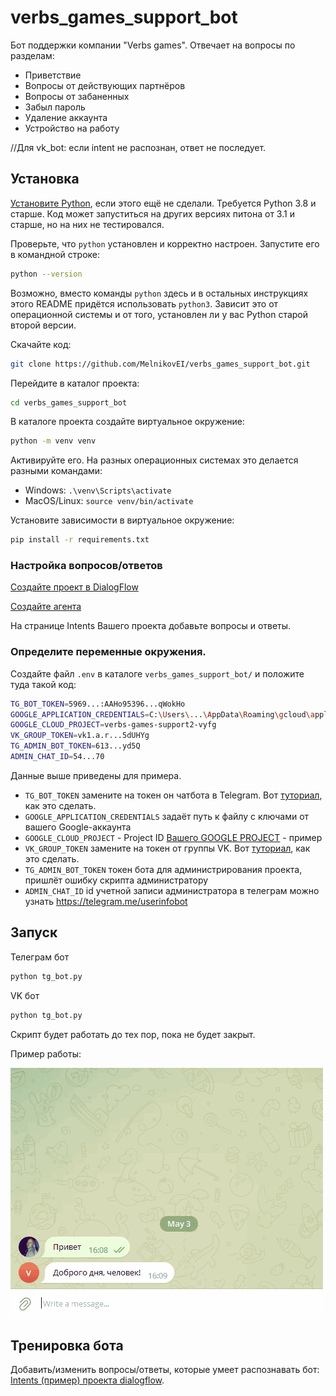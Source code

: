 # verbs_games_support_bot
Бот поддержки компании "Verbs games". Отвечает на вопросы по разделам:
- Приветствие
- Вопросы от действующих партнёров
- Вопросы от забаненных
- Забыл пароль
- Удаление аккаунта
- Устройство на работу

//Для vk_bot: если intent не распознан, ответ не последует.

## Установка
[Установите Python](https://www.python.org/), если этого ещё не сделали. Требуется Python 3.8 и старше. Код может запуститься на других версиях питона от 3.1 и старше, но на них не тестировался.

Проверьте, что `python` установлен и корректно настроен. Запустите его в командной строке:
```sh
python --version
```
Возможно, вместо команды `python` здесь и в остальных инструкциях этого README придётся использовать `python3`. Зависит это от операционной системы и от того, установлен ли у вас Python старой второй версии.

Скачайте код:
```sh
git clone https://github.com/MelnikovEI/verbs_games_support_bot.git
```

Перейдите в каталог проекта:
```sh
cd verbs_games_support_bot
```

В каталоге проекта создайте виртуальное окружение:
```sh
python -m venv venv
```
Активируйте его. На разных операционных системах это делается разными командами:

- Windows: `.\venv\Scripts\activate`
- MacOS/Linux: `source venv/bin/activate`

Установите зависимости в виртуальное окружение:
```sh
pip install -r requirements.txt
```
### Настройка вопросов/ответов
[Создайте проект в DialogFlow](https://cloud.google.com/dialogflow/es/docs/quick/setup)

[Создайте агента](https://cloud.google.com/dialogflow/es/docs/quick/build-agent)

На странице Intents Вашего проекта добавьте вопросы и ответы.

### Определите переменные окружения.
Создайте файл `.env` в каталоге `verbs_games_support_bot/` и положите туда такой код:
```sh
TG_BOT_TOKEN=5969...:AAHo95396...qWokHo
GOOGLE_APPLICATION_CREDENTIALS=C:\Users\...\AppData\Roaming\gcloud\application_default_credentials.json
GOOGLE_CLOUD_PROJECT=verbs-games-support2-vyfg
VK_GROUP_TOKEN=vk1.a.r...5dUHYg
TG_ADMIN_BOT_TOKEN=613...yd5Q
ADMIN_CHAT_ID=54...70
```
Данные выше приведены для примера.
- `TG_BOT_TOKEN` замените на токен он чатбота в Telegram. Вот [туториал](https://spark.ru/startup/it-agenstvo-index/blog/47364/kak-poluchit-tokeni-dlya-sozdaniya-chat-bota-v-telegrame-vajbere-i-v-vkontakte), как это сделать.
- `GOOGLE_APPLICATION_CREDENTIALS` задаёт путь к файлу с ключами от вашего Google-аккаунта
- `GOOGLE_CLOUD_PROJECT` - Project ID [Вашего GOOGLE PROJECT](https://dialogflow.cloud.google.com/#/editAgent/verbs-games-support2-vyfg/) - пример 
- `VK_GROUP_TOKEN` замените на токен от группы VK. Вот [туториал](https://spark.ru/startup/it-agenstvo-index/blog/47364/kak-poluchit-tokeni-dlya-sozdaniya-chat-bota-v-telegrame-vajbere-i-v-vkontakte), как это сделать.
- `TG_ADMIN_BOT_TOKEN` токен бота для администрирования проекта, пришлёт ошибку скрипта администратору
- `ADMIN_CHAT_ID` id учетной записи администратора в телеграм можно узнать https://telegram.me/userinfobot
## Запуск
Телеграм бот
```sh
python tg_bot.py
```
VK бот
```sh
python tg_bot.py
```
Скрипт будет работать до тех пор, пока не будет закрыт.

Пример работы:

![demo.gif](demo.gif)

## Тренировка бота
Добавить/изменить вопросы/ответы, которые умеет распознавать бот: [Intents (пример) проекта dialogflow](https://dialogflow.cloud.google.com/#/agent/verbs-games-support2-vyfg/intents).
